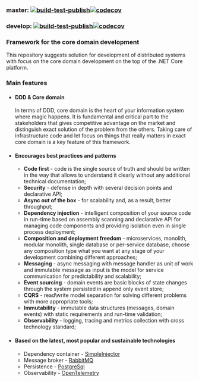 ### master: [![build-test-publish](https://github.com/warning-explosive/Core/actions/workflows/build-test-publish.yml/badge.svg?branch=master)](https://github.com/warning-explosive/Core/actions/workflows/build-test-publish.yml)[![codecov][master-codecov-badge]][codecov]
### develop: [![build-test-publish](https://github.com/warning-explosive/Core/actions/workflows/build-test-publish.yml/badge.svg?branch=develop)](https://github.com/warning-explosive/Core/actions/workflows/build-test-publish.yml)[![codecov][develop-codecov-badge]][codecov]

[codecov]: https://codecov.io/gh/warning-explosive/Core
[master-codecov-badge]: https://codecov.io/gh/warning-explosive/Core/branch/master/graph/badge.svg?token=ABWNWVENC0
[develop-codecov-badge]: https://codecov.io/gh/warning-explosive/Core/branch/develop/graph/badge.svg?token=ABWNWVENC0

### Framework for the core domain development
This repository suggests solution for development of distributed systems with focus on the core domain development on the top of the .NET Core platform.

### Main features

* #### DDD & Core domain
    In terms of DDD, core domain is the heart of your information system where magic happens.
    It is fundamental and critical part to the stakeholders that gives competitive advantage on the market and distinguish exact solution of the problem from the others.
    Taking care of infrastructure code and let focus on things that really matters in exact core domain is a key feature of this framework.
    
* #### Encourages best practices and patterns
    * **Code first** - code is the single source of truth and should be written in the way that allows to understand it clearly without any additional technical documentation;
    * **Security** - defense in depth with several decision points and declarative API;
    * **Async out of the box** - for scalability and, as a result, better throughput;
    * **Dependency injection** - intelligent composition of your source code in run-time based on assembly scanning and declarative API for managing code components and providing isolation even in single process deployment;
    * **Composition and deployment freedom** - microservices, monolith, modular monolith, single database or per-service database, choose any composition type what you want at any stage of your development combining different approaches;
    * **Messaging** - async messaging with message handler as unit of work and immutable message as input is the model for service communication for predictability and scalability;
    * **Event sourcing** - domain events are basic blocks of state changes through the system persisted in append only event store;
    * **CQRS** - read\write model separation for solving different problems with more appropriate tools;
    * **Immutability** - immutable data structures (messages, domain events) with static requirements and run-time validation;
    * **Observability** - logging, tracing and metrics collection with cross technology standard;

* #### Based on the latest, most popular and sustainable technologies
    * Dependency container - [SimpleInjector](https://github.com/simpleinjector/SimpleInjector)
    * Message broker - [RabbitMQ](https://github.com/rabbitmq/rabbitmq-dotnet-client)
    * Persistence - [PostgreSql](https://github.com/npgsql/npgsql)
    * Observability - [OpenTelemetry](https://github.com/open-telemetry/opentelemetry-dotnet)
